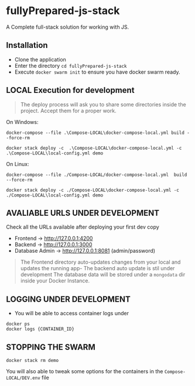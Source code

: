 # fullyPrepared-js-stack


A Complete full-stack solution for working with JS. 


## Installation

- Clone the application
- Enter the directory `cd fullyPrepared-js-stack`
- Execute `docker swarm init` to ensure you have docker swarm ready.



## LOCAL Execution for development

> The deploy process will ask you to share some directories inside the project. Accept them for a proper work.

On Windows:
```
docker-compose --file .\Compose-LOCAL\docker-compose-local.yml build --force-rm

docker stack deploy -c  .\Compose-LOCAL\docker-compose-local.yml -c .\Compose-LOCAL\local-config.yml demo
```

On Linux:
```
docker-compose --file ./Compose-LOCAL/docker-compose-local.yml  build --force-rm

docker stack deploy -c ./Compose-LOCAL\docker-compose-local.yml -c ./Compose-LOCAL\local-config.yml demo
```


## AVALIABLE URLS UNDER DEVELOPMENT

Check all the URLs available after deploying your first dev copy

- Frontend -> http://127.0.0.1:4200
- Backend -> http://127.0.0.1:3000
- Database Admin -> http://127.0.0.1:8081 (admin/password)


> The Frontend directory auto-updates changes from your local and updates the running app-
> The backend auto update is stil under development
> The database data will be stored under a `mongodata` dir inside your Docker Instance.
 

## LOGGING UNDER DEVELOPMENT

- You will be able to access container logs under


```
docker ps
docker logs {CONTAINER_ID}
```



## STOPPING THE SWARM

```
docker stack rm demo
```


You will also able to tweak some options for the containers in the `Compose-LOCAL/DEV.env` file


